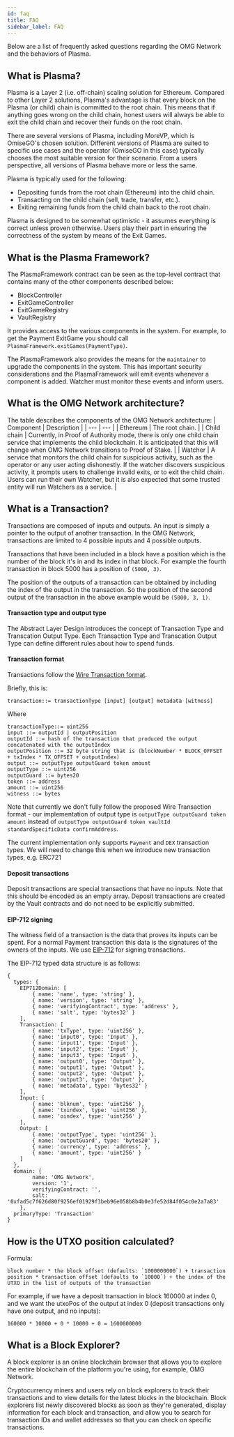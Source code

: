 ```yaml
---
id: faq
title: FAQ
sidebar_label: FAQ
---
```


Below are a list of frequently asked questions regarding the OMG Network and the behaviors of Plasma.

## What is Plasma?
Plasma is a Layer 2 (i.e. off-chain) scaling solution for Ethereum. Compared to other Layer 2 solutions, Plasma's advantage is that every block on the Plasma (or child) chain is committed to the root chain. This means that if anything goes wrong on the child chain, honest users will always be able to exit the child chain and recover their funds on the root chain.

There are several versions of Plasma, including MoreVP, which is OmiseGO's chosen solution. 
Different versions of Plasma are suited to specific use cases and the operator (OmiseGO in this case) typically chooses the most suitable version for their scenario. From a users perspective, all versions of Plasma behave more or less the same.

Plasma is typically used for the following:

* Depositing funds from the root chain (Ethereum) into the child chain.
* Transacting on the child chain (sell, trade, transfer, etc.).
* Exiting remaining funds from the child chain back to the root chain.

Plasma is designed to be somewhat optimistic - it assumes everything is correct unless proven otherwise. Users play their part in ensuring the correctness of the system by means of the Exit Games.

## What is the Plasma Framework?
The PlasmaFramework contract can be seen as the top-level contract that contains many of the other components described below:
- BlockController
- ExitGameController
- ExitGameRegistry
- VaultRegistry

It provides access to the various components in the system. For example, to get the Payment ExitGame you should call `PlasmaFramework.exitGames(PaymentType)`.

The PlasmaFramework also provides the means for the `maintainer` to upgrade the components in the system. This has important security considerations and the PlasmaFramework will emit events whenever a component is added. Watcher must monitor these events and inform users.

## What is the OMG Network architecture?
The table describes the components of the OMG Network architecture:
| Component | Description |
| ---       | ---         |
| Ethereum  | The root chain. |
| Child chain | Currently, in Proof of Authority mode, there is only one child chain service that implements the child blockchain. It is anticipated that this will change when OMG Network transitions to Proof of Stake. |
| Watcher | A service that monitors the child chain for suspicious activity, such as the operator or any user acting dishonestly. If the watcher discovers suspicious activity, it prompts users to challenge invalid exits, or to exit the child chain. Users can run their own Watcher, but it is also expected that some trusted entity will run Watchers as a service. |

## What is a Transaction?
Transactions are composed of inputs and outputs. An input is simply a pointer to the output of another transaction. In the OMG Network, transactions are limited to 4 possible inputs and 4 possible outputs.

Transactions that have been included in a block have a position which is the number of the block it's in and its index in that block. For example the fourth transaction in block 5000 has a position of `(5000, 3)`.

The position of the outputs of a transaction can be obtained by including the index of the output in the transaction. So the position of the second output of the transaction in the above example would be `(5000, 3, 1)`.

#### Transaction type and output type

The Abstract Layer Design introduces the concept of Transaction Type and Transcation Output Type. Each Transaction Type and Transcation Output Type can define different rules about how to spend funds.

#### Transaction format
Transactions follow the [Wire Transaction format](https://docs.google.com/document/d/1ETAO5ZUO7S_A8sXUK5cyAN6yMMotRDbJphAa2hPJIyU/edit).

Briefly, this is:

```
transaction::= transactionType [input] [output] metadata [witness]
```

Where 
```
transactionType::= uint256
input ::= outputId | outputPosition
outputId ::= hash of the transaction that produced the output concatenated with the outputIndex
outputPosition ::= 32 byte string that is (blockNumber * BLOCK_OFFSET + txIndex * TX_OFFSET + outputIndex)
output ::= outputType outputGuard token amount
outputType ::= uint256
outputGuard ::= bytes20
token ::= address
amount ::= uint256
witness ::= bytes
```

Note that currently we don't fully follow the proposed Wire Transaction format - our implementation of output type is `outputType outputGuard token amount` instead of `outputType outputGuard token vaultId standardSpecificData confirmAddress`.

The current implementation only supports `Payment` and `DEX` transaction types.
We will need to change this when we introduce new transaction types, e.g. ERC721

#### Deposit transactions
Deposit transactions are special transactions that have no inputs. Note that this should be encoded as an empty array. Deposit transactions are created by the Vault contracts and do not need to be explicitly submitted.

#### EIP-712 signing
The witness field of a transaction is the data that proves its inputs can be spent. For a normal Payment transaction this data is the signatures of the owners of the inputs. We use [EIP-712](https://github.com/ethereum/EIPs/blob/master/EIPS/eip-712.md) for signing transactions.

The EIP-712 typed data structure is as follows:
```
{
  types: {
    EIP712Domain: [
        { name: 'name', type: 'string' },
        { name: 'version', type: 'string' },
        { name: 'verifyingContract', type: 'address' },
        { name: 'salt', type: 'bytes32' }
    ],
    Transaction: [
        { name: 'txType', type: 'uint256' },
        { name: 'input0', type: 'Input' },
        { name: 'input1', type: 'Input' },
        { name: 'input2', type: 'Input' },
        { name: 'input3', type: 'Input' },
        { name: 'output0', type: 'Output' },
        { name: 'output1', type: 'Output' },
        { name: 'output2', type: 'Output' },
        { name: 'output3', type: 'Output' },
        { name: 'metadata', type: 'bytes32' }
    ],
    Input: [
        { name: 'blknum', type: 'uint256' },
        { name: 'txindex', type: 'uint256' },
        { name: 'oindex', type: 'uint256' }
    ],
    Output: [
        { name: 'outputType', type: 'uint256' },
        { name: 'outputGuard', type: 'bytes20' },
        { name: 'currency', type: 'address' },
        { name: 'amount', type: 'uint256' }
    ]
  },
  domain: {
        name: 'OMG Network',
        version: '1',
        verifyingContract: '',
        salt: '0xfad5c7f626d80f9256ef01929f3beb96e058b8b4b0e3fe52d84f054c0e2a7a83'
    },
  primaryType: 'Transaction'
}
```

## How is the UTXO position calculated?
Formula:

```
block number * the block offset (defaults: `1000000000`) + transaction position * transaction offset (defaults to `10000`) + the index of the UTXO in the list of outputs of the transaction
```

For example, if we have a deposit transaction in block 160000 at index 0, and we want the utxoPos of the output at index 0 (deposit transactions only have one output, and no inputs):

```
160000 * 10000 + 0 * 10000 + 0 = 1600000000
```

## What is a Block Explorer?
A block explorer is an online blockchain browser that allows you to explore the entire blockchain of the platform you're using, for example, OMG Network. 

Cryptocurrency miners and users rely on block explorers to track their transactions and to view details for the latest blocks in the blockchain. Block explorers list newly discovered blocks as soon as they're generated, display information for each block and transaction, and allow you to search for transaction IDs and wallet addresses so that you can check on specific transactions.
